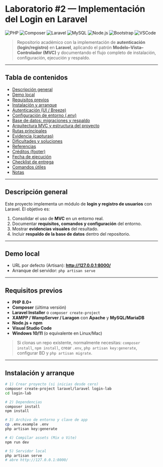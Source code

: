 # Laboratorio #2 — Implementación del Login en Laravel

![PHP](https://img.shields.io/badge/PHP-8%2B-777BB4)
![Composer](https://img.shields.io/badge/Composer-latest-orange)
![Laravel](https://img.shields.io/badge/Laravel-10-red)
![MySQL](https://img.shields.io/badge/MySQL-MariaDB-blue)
![Node.js](https://img.shields.io/badge/Node.js-npm-brightgreen)
![Bootstrap](https://img.shields.io/badge/Bootstrap-5-7952B3)
![VSCode](https://img.shields.io/badge/Editor-VSCode-007ACC)

> Repositorio académico con la implementación de **autenticación (login/registro)** en **Laravel**, aplicando el patrón **Modelo–Vista–Controlador (MVC)** y documentando el flujo completo de instalación, configuración, ejecución y respaldo.

---

## Tabla de contenidos
- [Descripción general](#descripción-general)
- [Demo local](#demo-local)
- [Requisitos previos](#requisitos-previos)
- [Instalación y arranque](#instalación-y-arranque)
- [Autenticación (UI / Breeze)](#autenticación-ui--breeze)
- [Configuración de entorno (.env)](#configuración-de-entorno-env)
- [Base de datos: migraciones y respaldo](#base-de-datos-migraciones-y-respaldo)
- [Arquitectura MVC y estructura del proyecto](#arquitectura-mvc-y-estructura-del-proyecto)
- [Rutas principales](#rutas-principales)
- [Evidencia (capturas)](#evidencia-capturas)
- [Dificultades y soluciones](#dificultades-y-soluciones)
- [Referencias](#referencias)
- [Créditos (footer)](#créditos-footer)
- [Fecha de ejecución](#fecha-de-ejecución)
- [Checklist de entrega](#checklist-de-entrega)
- [Comandos útiles](#comandos-útiles)
- [Notas](#notas)

---

## Descripción general
Este proyecto implementa un módulo de **login y registro de usuarios** con Laravel. El objetivo es:
1) Consolidar el uso de **MVC** en un entorno real.
2) Documentar **requisitos, comandos y configuración** del entorno.
3) Mostrar **evidencias visuales** del resultado.
4) Incluir **respaldo de la base de datos** dentro del repositorio.

---

## Demo local
- URL por defecto (Artisan): **http://127.0.0.1:8000/**
- Arranque del servidor: `php artisan serve`

---

## Requisitos previos
- **PHP 8.0+**
- **Composer** (última versión)
- **Laravel Installer** o `composer create-project`
- **XAMPP / WampServer / Laragon** con **Apache** y **MySQL/MariaDB**
- **Node.js + npm**
- **Visual Studio Code**
- **Windows 10/11** (o equivalente en Linux/Mac)

> Si clonas un repo existente, normalmente necesitas: `composer install`, `npm install`, crear `.env`, `php artisan key:generate`, configurar BD y `php artisan migrate`.

---

## Instalación y arranque
```bash
# 1) Crear proyecto (si inicias desde cero)
composer create-project laravel/laravel login-lab
cd login-lab

# 2) Dependencias
composer install
npm install

# 3) Archivo de entorno y clave de app
cp .env.example .env
php artisan key:generate

# 4) Compilar assets (Mix o Vite)
npm run dev

# 5) Servidor local
php artisan serve
# abre http://127.0.0.1:8000/
